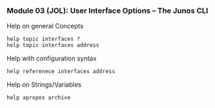### Module 03 (JOL): User Interface Options – The Junos CLI

Help on general Concepts
```
help topic interfaces ?
help topic interfaces address
```

Help with configuration syntax
```
help referenece interfaces address
```

Help on Strings/Variables
```
help apropos archive
```
